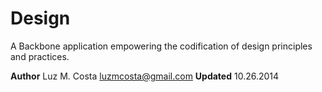 # Design

A Backbone application empowering the codification of design principles and practices.

**Author** Luz M. Costa <luzmcosta@gmail.com>
**Updated** 10.26.2014
